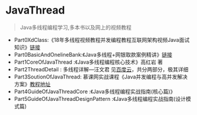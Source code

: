 # JavaThread
> Java多线程编程学习,多本书以及网上的视频教程

+ Part0XdClass:《18年多线程视频教程并发编程教程互联网架构视频Java面试知识》[链接](http://edu.51cto.com/course/15466.html)
+ Part0BasicAndOnelineBank:《Java多线程+网银取款案例精讲》[链接](http://edu.51cto.com/course/14312.html)
+ Part1CoreOfJavaThread :《Java多线程编程核心技术》高红岩 著
+ Part2ThreadDetail : 多线程详解—汪文君  见[百度云](https://pan.baidu.com/disk/home#/all?vmode=list&path=%2F1.%E8%A7%86%E9%A2%91%E6%95%99%E7%A8%8B%2F27.Java%2F03.%E5%A4%9A%E7%BA%BF%E7%A8%8B%E4%B8%8E%E9%AB%98%E5%B9%B6%E5%8F%91)，共分两部分，极其详细
+ Part3SoutionOfJavaThread: 慕课网实战课程《Java并发编程与高并发解决方案》[教程地址](https://coding.imooc.com/class/195.html)
+ Part4GuideOfJavaThreadCore :《Java多线程编程实战指南(核心篇)》
+ Part5GuideOfJavaThreadDesignPattern :《Java多线程编程实战指南(设计模式篇)

### 

